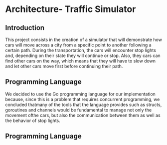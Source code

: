 Architecture- Traffic Simulator
====================================

Introduction
----------------------
This project consists in the creation of a simulator that will demonstrate how cars will move across a city
from a specific point to another following a certain path. During the transportation, the cars will encounter
stop lights and, depending on their state they will continue or stop. Also, they cars can find other cars on
the way, which means that they will have to slow down and let other cars move first before continuing their path.

Programming Language
----------------------
We decided to use the Go programming language for our implementation because, since this is a problem that requires 
concurrent programming, we concluded thatmany of the tools that the language provides such as structs, goroutines and 
channels would be fundamental to manage not only the movement ofthe cars, but also the communication between them as well 
as the behavior of stop lights.

Programming Language
----------------------
